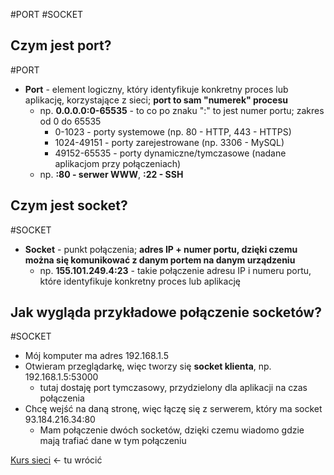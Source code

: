 #PORT #SOCKET

## Czym jest port?
#PORT 
- **Port** - element logiczny, który identyfikuje konkretny proces lub aplikację, korzystające z sieci; **port to sam "numerek" procesu**
	- np. **0.0.0.0:0-65535** - to co po znaku ":" to jest numer portu; zakres od 0 do 65535
		- 0-1023 - porty systemowe (np. 80 - HTTP, 443 - HTTPS)
		- 1024-49151 - porty zarejestrowane (np. 3306 - MySQL)
		- 49152-65535 - porty dynamiczne/tymczasowe (nadane aplikacjom przy połączeniach)
	- np. **:80 - serwer WWW**, **:22 - SSH**

## Czym jest socket?
#SOCKET 
- **Socket** - punkt połączenia; **adres IP + numer portu, dzięki czemu można się komunikować z danym portem na danym urządzeniu**
	- np. **155.101.249.4:23** - takie połączenie adresu IP i numeru portu, które identyfikuje konkretny proces lub aplikację

## Jak wygląda przykładowe połączenie socketów?
#SOCKET 
- Mój komputer ma adres 192.168.1.5
- Otwieram przeglądarkę, więc tworzy się **socket klienta**, np. 192.168.1.5:53000
	- tutaj dostaję port tymczasowy, przydzielony dla aplikacji na czas połączenia
- Chcę wejść na daną stronę, więc łączę się z serwerem, który ma socket 93.184.216.34:80
	- Mam połączenie dwóch socketów, dzięki czemu wiadomo gdzie mają trafiać dane w tym połączeniu






[Kurs sieci](https://www.youtube.com/watch?v=_YsT8IGVxAs&list=PLpUS2q-4L9xx9P1SzadLKXGEY30yhVqYu&index=6) <- tu wrócić